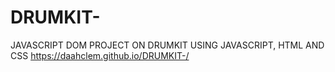# DRUMKIT-
JAVASCRIPT DOM PROJECT ON DRUMKIT USING JAVASCRIPT, HTML AND CSS 
https://daahclem.github.io/DRUMKIT-/
